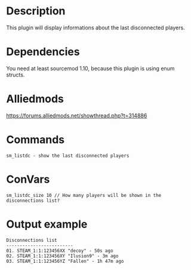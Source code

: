 # Description
This plugin will display informations about the last disconnected players.

# Dependencies
You need at least sourcemod 1.10, because this plugin is using enum structs.

# Alliedmods
https://forums.alliedmods.net/showthread.php?t=314886

# Commands
```
sm_listdc - show the last disconnected players
```

# ConVars
```
sm_listdc_size 10 // How many players will be shown in the disconnections list?
```

# Output example
```
Disconnections list
-------------------------
01. STEAM_1:1:123456XX "decoy" - 50s ago
02. STEAM_1:1:123456XY "Ilusion9" - 3m ago
03. STEAM_1:1:123456YZ "Fallen" - 1h 47m ago
```
